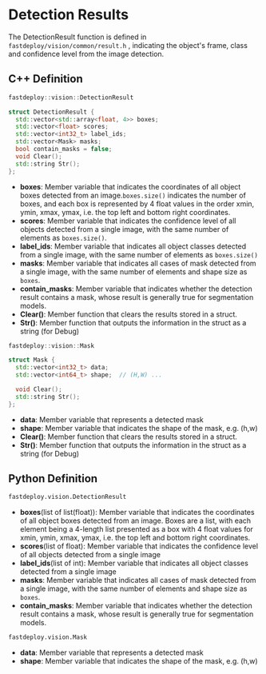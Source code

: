 # Detection Results

The DetectionResult function is defined in `fastdeploy/vision/common/result.h` , indicating the object's frame, class and confidence level from the image detection.

## C++  Definition

```c++
fastdeploy::vision::DetectionResult
```

```c++
struct DetectionResult {
  std::vector<std::array<float, 4>> boxes;
  std::vector<float> scores;
  std::vector<int32_t> label_ids;
  std::vector<Mask> masks;
  bool contain_masks = false;
  void Clear();
  std::string Str();
};
```

- **boxes**: Member variable that indicates the coordinates of all object boxes detected from an image.`boxes.size()` indicates the number of boxes, and each box is represented by 4 float values in the order xmin, ymin, xmax, ymax, i.e. the top left and bottom right coordinates.
- **scores**: Member variable that indicates the confidence level of all objects detected from a single image, with the same number of elements as `boxes.size()`.
- **label_ids**: Member variable that indicates all object classes detected from a single image, with the same number of elements as `boxes.size()`
- **masks**: Member variable that indicates all cases of mask detected from a single image, with the same number of elements and shape size as `boxes`.
- **contain_masks**: Member variable that indicates whether the detection result contains a mask, whose result is generally true for segmentation models.
- **Clear()**: Member function that clears the results stored in a struct.
- **Str()**: Member function that outputs the information in the struct as a string (for Debug)

```c++
fastdeploy::vision::Mask
```

```c++
struct Mask {
  std::vector<int32_t> data;
  std::vector<int64_t> shape;  // (H,W) ...

  void Clear();
  std::string Str();
};
```

- **data**: Member variable that represents a detected mask
- **shape**: Member variable that indicates the shape of the mask, e.g. (h,w)
- **Clear()**: Member function that clears the results stored in a struct.
- **Str()**: Member function that outputs the information in the struct as a string (for Debug)

## Python Definition

```python
fastdeploy.vision.DetectionResult  
```

- **boxes**(list of list(float)): Member variable that indicates the coordinates of all object boxes detected from an image. Boxes are a list, with each element being a 4-length list presented as a box with 4 float values for xmin, ymin, xmax, ymax, i.e. the top left and bottom right coordinates.
- **scores**(list of float): Member variable that indicates the confidence level of all objects detected from a single image
- **label_ids**(list of int): Member variable that indicates all object classes detected from a single image
- **masks**: Member variable that indicates all cases of mask detected from a single image, with the same number of elements and shape size as `boxes`.
- **contain_masks**: Member variable that indicates whether the detection result contains a mask, whose result is generally true for segmentation models.

```python
fastdeploy.vision.Mask  
```

- **data**: Member variable that represents a detected mask
- **shape**: Member variable that indicates the shape of the mask, e.g. (h,w)
